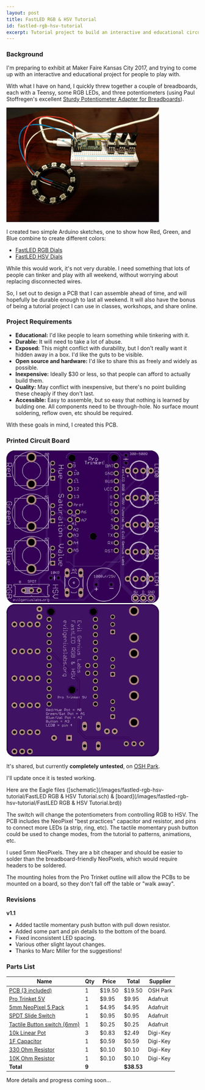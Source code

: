 ```yaml
---
layout: post
title: FastLED RGB & HSV Tutorial
id: fastled-rgb-hsv-tutorial
excerpt: Tutorial project to build an interactive and educational circuit board that teaches soldering, basic Arduino programming, and basic FastLED concepts.
---
```


### Background

I'm preparing to exhibit at Maker Faire Kansas City 2017, and trying to come up with an interactive and educational project for people to play with.

With what I have on hand, I quickly threw together a couple of breadboards, each with a Teensy, some RGB LEDs, and three potentiometers (using Paul Stoffregen's excellent [Sturdy Potentiometer Adapter for Breadboards](https://oshpark.com/shared_projects/P38N77nS)).

<img src="/images/fastled-rgb-hsv-tutorial/breadboard.jpg" style="width:400px" class="img-responsive" />

I created two simple Arduino sketches, one to show how Red, Green, and Blue combine to create different colors:

* [FastLED RGB Dials](https://gist.github.com/jasoncoon/a8aa39cb9af44d64b84b801c26073d34)
* [FastLED HSV Dials](https://gist.github.com/jasoncoon/1485c25fdd0b36ca7fcb3586af305f87)

While this would work, it's not very durable.  I need something that lots of people can tinker and play with all weekend, without worrying about replacing disconnected wires.

So, I set out to design a PCB that I can assemble ahead of time, and will hopefully be durable enough to last all weekend.  It will also have the bonus of being a tutorial project I can use in classes, workshops, and share online.

### Project Requirements

* **Educational:**  I'd like people to learn something while tinkering with it.
* **Durable:**  It will need to take a lot of abuse.
* **Exposed:**  This might conflict with durability, but I don't really want it hidden away in a box.  I'd like the guts to be visible.
* **Open source and hardware:**  I'd like to share this as freely and widely as possible.
* **Inexpensive:**  Ideally $30 or less, so that people can afford to actually build them.
* **Quality:**  May conflict with inexpensive, but there's no point building these cheaply if they don't last.
* **Accessible:**  Easy to assemble, but so easy that nothing is learned by bulding one.  All components need to be through-hole.  No surface mount soldering, reflow oven, etc should be required.

With these goals in mind, I created this PCB.

### Printed Circuit Board

<img src="/images/fastled-rgb-hsv-tutorial/pcb-top.png" style="width:400px" class="img-responsive" />

<img src="/images/fastled-rgb-hsv-tutorial/pcb-bottom.png" style="width:400px" class="img-responsive" />

It's shared, but currently **completely untested**, on [OSH Park](https://oshpark.com/shared_projects/0S10dNB4).

I'll update once it is tested working.

Here are the Eagle files ([schematic](/images/fastled-rgb-hsv-tutorial/FastLED RGB & HSV Tutorial.sch) & [board](/images/fastled-rgb-hsv-tutorial/FastLED RGB & HSV Tutorial.brd))

The switch will change the potentiometers from controlling RGB to HSV.  The PCB includes the NeoPixel "best practices" capacitor and resistor, and pins to connect more LEDs (a strip, ring, etc).  The tactile momentary push button could be used to change modes, from the tutorial to patterns, animations, etc.

I used 5mm NeoPixels.  They are a bit cheaper and should be easier to solder than the breadboard-friendly NeoPixels, which would require headers to be soldered.

The mounting holes from the Pro Trinket outline will allow the PCBs to be mounted on a board, so they don't fall off the table or "walk away".

### Revisions

**v1.1**
* Added tactile momentary push button with pull down resistor.
* Added some part and pin details to the bottom of the board.
* Fixed inconsistent LED spacing.
* Various other slight layout changes.
* Thanks to Marc Miller for the suggestions!

### Parts List

| Name | Qty | Price | Total | Supplier |
| --- | --- |  --- |  --- |  --- |
| [PCB (3 included)](https://oshpark.com/shared_projects/0S10dNB4) | 1 | $19.50 | $19.50 | OSH Park
| [Pro Trinket 5V](https://www.adafruit.com/product/2000) | 1 | $9.95 | $9.95 | Adafruit
| [5mm NeoPixel 5 Pack](https://www.adafruit.com/products/1938) | 1 | $4.95 | $4.95 | Adafruit
| [SPDT Slide Switch](https://www.adafruit.com/products/805) | 1 | $0.95 | $0.95 | Adafruit
| [Tactile Button switch (6mm)](https://www.adafruit.com/products/367) | 1 | $0.25 | $0.25	| Adafruit
| [10k Linear Pot](https://www.digikey.com/product-detail/en/bourns-inc/PTV09A-4020U-B103/PTV09A-4020U-B103-ND/3781130) | 3 | $0.83 | $2.49 | Digi-Key
| [1F Capacitor](https://www.digikey.com/product-detail/en/panasonic-electronic-components/ECA-1EM102/P5156-ND/245015) | 1 | $0.59 | $0.59 | Digi-Key
| [330 Ohm Resistor](https://www.digikey.com/product-detail/en/stackpole-electronics-inc/CF18JT330R/CF18JT330RCT-ND/2022730) | 1 | $0.10 | $0.10 | Digi-Key
| [10K Ohm Resistor](https://www.digikey.com/product-detail/en/stackpole-electronics-inc/CF14JT10K0/CF14JT10K0CT-ND) | 1 | $0.10 | $0.10 | Digi-Key
| **Total** | **9** |  | **$38.53** |  |  |

More details and progress coming soon...

<!--
With these goals in mind, I came up with these components:

### Component Options

The components will need to be high quality, reliable, inexpensive, through-hole soldered, and easily available online.  [PJRC](https://www.pjrc.com), [Adafruit](https://www.adafruit.com), [Make](https://www.makershed.com), and [SparkFun](https://www.sparkfun.com) all have high quality standards, good support, fast shipping, and great tutorials.

#### Microprocessor

Obviously the microprocessor needs to be supported by [FastLED](https://github.com/FastLED/FastLED).  :)

**[Trinket - 5V](https://www.adafruit.com/product/1501)**

Pros:
* No level shifter required.
* Micro USB port for programming.
* High quality, fairly inexpensive.

Cons:
* Not enough analog inputs for three potentiometers, without using additional components like a multiplexer.

**[Pro Trinket - 5V](https://www.adafruit.com/product/2000)**

Pros:
* Same as Trinket.

Cons:
* $3 more than the Trinket.
* A little larger than the Trinket.

**[Teensy LC](https://www.pjrc.com/teensy/teensyLC.html)**

Pros:
* Excellent quality, support, tutorials, drivers, libraries, etc.
* One 5V pin, avoids level-shifter.
* Faster, 32 bit ARM Cortex M0+ processor, more RAM & FLASH.

Cons:
* A little more expensive than the Pro Trinket.

I'm torn between the Pro Trinket and the Teensy LC.  I'll come back to the microprocessor.

#### LEDs

The LEDs need to be addressable and supported by FastLED.  They need to be through-hole components, since the board should be easy to assemble by novices.  That leaves me with only a couple of options:

**[Breadboard-friendly NeoPixels](https://www.adafruit.com/products/1312)**:

Pros:
* Through hole

Cons:
* A bit expensive.
* Would require headers to be soldered on before soldering onto the PCB.

**[5mm Through-Hole NeoPixels](https://www.adafruit.com/products/1938)**:

Pros:
* Through hole
* A bit less expensive than the breadboard-friendly ones.

Cons:
* A bit expensive.
* Would require headers to be soldered on before soldering onto the PCB.
-->
